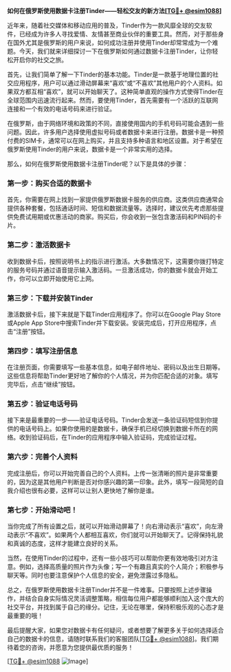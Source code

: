 **如何在俄罗斯使用数据卡注册Tinder——轻松交友的新方法[[TG💪+ @esim1088](https://t.me/s/esim1088)]**

近年来，随着社交媒体和移动应用的普及，Tinder作为一款风靡全球的交友软件，已经成为许多人寻找爱情、友情甚至商业伙伴的重要工具。然而，对于那些身在国外尤其是俄罗斯的用户来说，如何成功注册并使用Tinder却常常成为一个难题。今天，我们就来详细探讨一下在俄罗斯如何通过数据卡注册Tinder，让你轻松开启你的社交之旅。

首先，让我们简单了解一下Tinder的基本功能。Tinder是一款基于地理位置的社交应用程序，用户可以通过滑动屏幕来“喜欢”或“不喜欢”其他用户的个人资料。如果双方都互相“喜欢”，就可以开始聊天了。这种简单直观的操作方式使得Tinder在全球范围内迅速流行起来。然而，要使用Tinder，首先需要有一个活跃的互联网连接和一个有效的电话号码来进行验证。

在俄罗斯，由于网络环境和政策的不同，直接使用国内的手机号码可能会遇到一些问题。因此，许多用户选择使用虚拟号码或者数据卡来进行注册。数据卡是一种预付费的SIM卡，通常可以在网上购买，并且支持多种语言和地区设置。对于希望在俄罗斯使用Tinder的用户来说，数据卡是一个非常实用的选择。

那么，如何在俄罗斯使用数据卡注册Tinder呢？以下是具体的步骤：

### 第一步：购买合适的数据卡

首先，你需要在网上找到一家提供俄罗斯数据卡服务的供应商。这类供应商通常会提供各种套餐，包括通话时间、短信和数据流量等。选择时，建议优先考虑那些提供免费试用期或优惠活动的商家。购买后，你会收到一张包含激活码和PIN码的卡片。

### 第二步：激活数据卡

收到数据卡后，按照说明书上的指示进行激活。大多数情况下，这需要你拨打特定的服务号码并通过语音提示输入激活码。一旦激活成功，你的数据卡就会开始工作，你可以立即开始使用它上网。

### 第三步：下载并安装Tinder

激活数据卡后，接下来就是下载Tinder应用程序了。你可以在Google Play Store或Apple App Store中搜索Tinder并下载安装。安装完成后，打开应用程序，点击“注册”按钮。

### 第四步：填写注册信息

在注册页面，你需要填写一些基本信息，如电子邮件地址、密码以及出生日期等。这些信息将帮助Tinder更好地了解你的个人情况，并为你匹配合适的对象。填写完毕后，点击“继续”按钮。

### 第五步：验证电话号码

接下来是最重要的一步——验证电话号码。Tinder会发送一条验证码短信到你提供的电话号码上。如果你使用的是数据卡，确保手机已经切换到数据卡所在的网络。收到验证码后，在Tinder的应用程序中输入验证码，完成验证过程。

### 第六步：完善个人资料

完成注册后，你可以开始完善自己的个人资料。上传一张清晰的照片是非常重要的，因为这是其他用户判断是否对你感兴趣的第一印象。此外，填写一段简短的自我介绍也很有必要，这样可以让别人更快地了解你是谁。

### 第七步：开始滑动吧！

当你完成了所有设置之后，就可以开始滑动屏幕了！向右滑动表示“喜欢”，向左滑动表示“不喜欢”。如果两个人都相互喜欢，你们就可以开始聊天了。记得保持礼貌和真诚的态度，这样才能建立良好的关系。

当然，在使用Tinder的过程中，还有一些小技巧可以帮助你更有效地吸引对方注意。例如，选择高质量的照片作为头像；写一个有趣且真实的个人简介；积极参与聊天等。同时也要注意保护个人信息的安全，避免泄露过多隐私。

总之，在俄罗斯使用数据卡注册Tinder并不是一件难事。只要按照上述步骤操作，并结合自身实际情况灵活调整策略，相信每位用户都能够顺利加入这个庞大的社交平台，并找到属于自己的缘分。记住，无论在哪里，保持积极乐观的心态才是最重要的哦！

最后提醒大家，如果您对数据卡有任何疑问，或者想要了解更多关于如何选择适合自己的数据卡的信息，请随时联系我们的客服团队[[TG💪+ @esim1088](https://t.me/s/esim1088)]。我们期待着您的咨询，并愿意为您提供最优质的服务！

[[TG💪+ @esim1088](https://t.me/s/esim1088) ![Image](https://i.postimg.cc/4NQfJmqS/Snipaste-2025-05-13-00-14-12.png)]